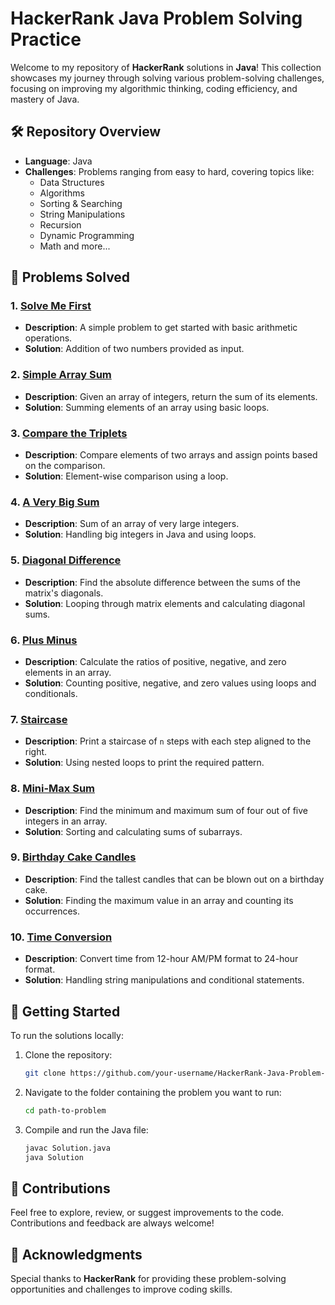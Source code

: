 # HackerRank Java Problem Solving Practice

Welcome to my repository of **HackerRank** solutions in **Java**! This collection showcases my journey through solving various problem-solving challenges, focusing on improving my algorithmic thinking, coding efficiency, and mastery of Java.

## 🛠️ Repository Overview

- **Language**: Java
- **Challenges**: Problems ranging from easy to hard, covering topics like:
  - Data Structures
  - Algorithms
  - Sorting & Searching
  - String Manipulations
  - Recursion
  - Dynamic Programming
  - Math and more...

## 📝 Problems Solved

### 1. [Solve Me First](./SolveMeFirst)

- **Description**: A simple problem to get started with basic arithmetic operations.
- **Solution**: Addition of two numbers provided as input.

### 2. [Simple Array Sum](./SimpleArraySum)

- **Description**: Given an array of integers, return the sum of its elements.
- **Solution**: Summing elements of an array using basic loops.

### 3. [Compare the Triplets](./CompareTheTriplets/README.md)

- **Description**: Compare elements of two arrays and assign points based on the comparison.
- **Solution**: Element-wise comparison using a loop.

### 4. [A Very Big Sum](./AVeryBigSum/README.md)

- **Description**: Sum of an array of very large integers.
- **Solution**: Handling big integers in Java and using loops.

### 5. [Diagonal Difference](./DiagonalDifference/README.md)

- **Description**: Find the absolute difference between the sums of the matrix's diagonals.
- **Solution**: Looping through matrix elements and calculating diagonal sums.

### 6. [Plus Minus](./PlusMinus/README.md)

- **Description**: Calculate the ratios of positive, negative, and zero elements in an array.
- **Solution**: Counting positive, negative, and zero values using loops and conditionals.

### 7. [Staircase](./Staircase/README.md)

- **Description**: Print a staircase of `n` steps with each step aligned to the right.
- **Solution**: Using nested loops to print the required pattern.

### 8. [Mini-Max Sum](./MiniMaxSum/README.md)

- **Description**: Find the minimum and maximum sum of four out of five integers in an array.
- **Solution**: Sorting and calculating sums of subarrays.

### 9. [Birthday Cake Candles](./BirthdayCakeCandles/README.md)

- **Description**: Find the tallest candles that can be blown out on a birthday cake.
- **Solution**: Finding the maximum value in an array and counting its occurrences.

### 10. [Time Conversion](./TimeConversion/README.md)

- **Description**: Convert time from 12-hour AM/PM format to 24-hour format.
- **Solution**: Handling string manipulations and conditional statements.

## 🚀 Getting Started

To run the solutions locally:

1. Clone the repository:

   ```bash
   git clone https://github.com/your-username/HackerRank-Java-Problem-Solving.git
   ```

2. Navigate to the folder containing the problem you want to run:

   ```bash
   cd path-to-problem
   ```

3. Compile and run the Java file:
   ```bash
   javac Solution.java
   java Solution
   ```

## 🤝 Contributions

Feel free to explore, review, or suggest improvements to the code. Contributions and feedback are always welcome!

## 🌟 Acknowledgments

Special thanks to **HackerRank** for providing these problem-solving opportunities and challenges to improve coding skills.
